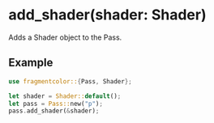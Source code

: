 # add_shader(shader: Shader)

Adds a Shader object to the Pass.

## Example

```rust
use fragmentcolor::{Pass, Shader};

let shader = Shader::default();
let pass = Pass::new("p");
pass.add_shader(&shader);
```
